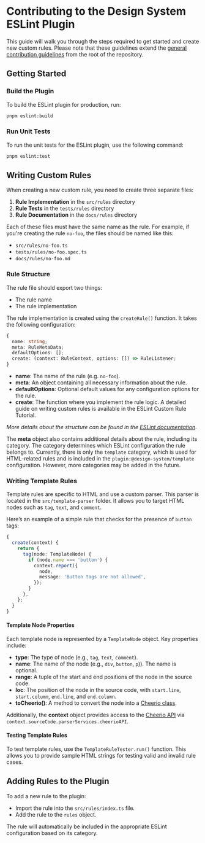 # Contributing to the Design System ESLint Plugin


This guide will walk you through the steps required to get started and create new custom rules.
Please note that these guidelines extend the [general contribution guidelines](../../CONTRIBUTING.md) from the root of the repository.

## Getting Started

### Build the Plugin

To build the ESLint plugin for production, run:

```bash
pnpm eslint:build
```

### Run Unit Tests

To run the unit tests for the ESLint plugin, use the following command:

```bash
pnpm eslint:test
```

## Writing Custom Rules

When creating a new custom rule, you need to create three separate files:

1. **Rule Implementation** in the `src/rules` directory
2. **Rule Tests** in the `tests/rules` directory 
3. **Rule Documentation** in the `docs/rules` directory

Each of these files must have the same name as the rule.
For example, if you're creating the rule `no-foo`, the files should be named like this:

- `src/rules/no-foo.ts`
- `tests/rules/no-foo.spec.ts`
- `docs/rules/no-foo.md`

### Rule Structure

The rule file should export two things:

- The rule name
- The rule implementation

The rule implementation is created using the `createRule()` function.
It takes the following configuration:

```ts
{
  name: string;
  meta: RuleMetaData;
  defaultOptions: [];
  create: (context: RuleContext, options: []) => RuleListener;
}
```

- **name**: The name of the rule (e.g. `no-foo`).
- **meta**: An object containing all necessary information about the rule.
- **defaultOptions**: Optional default values for any configuration options for the rule.
- **create**: The function where you implement the rule logic. A detailed guide on writing custom rules is available in the ESLint Custom Rule Tutorial.

_More details about the structure can be found in the [ESLint documentation](https://eslint.org/docs/latest/extend/custom-rules#rule-structure)._

The **meta** object also contains additional details about the rule, including its category.
The category determines which ESLint configuration the rule belongs to.
Currently, there is only the `template` category, which is used for HTML-related rules and is included in the `plugin:@design-system/template` configuration.
However, more categories may be added in the future.

### Writing Template Rules

Template rules are specific to HTML and use a custom parser.
This parser is located in the `src/template-parser` folder.
It allows you to target HTML nodes such as `tag`, `text`, and `comment`.

Here’s an example of a simple rule that checks for the presence of `button` tags:

```ts
{
  create(context) {
    return {
      tag(node: TemplateNode) {
        if (node.name === 'button') {
          context.report({
            node,
            message: 'Button tags are not allowed',
          });
        }
      },
    };
  }
}
```

#### Template Node Properties

Each template node is represented by a `TemplateNode` object.
Key properties include:

- **type**: The type of node (e.g., `tag`, `text`, `comment`).
- **name**: The name of the node (e.g., `div`, `button`, `p`)). The name is optional.
- **range**: A tuple of the start and end positions of the node in the source code.
- **loc**: The position of the node in the source code, with `start.line`, `start.column`, `end.line`, and `end.column`.
- **toCheerio()**: A method to convert the node into a [Cheerio class](https://cheerio.js.org/docs/api/classes/Cheerio).

Additionally, the **context** object provides access to the [Cheerio API](https://cheerio.js.org/docs/api/interfaces/CheerioAPI) via `context.sourceCode.parserServices.cheerioAPI`.

#### Testing Template Rules

To test template rules, use the `TemplateRuleTester.run()` function.
This allows you to provide sample HTML strings for testing valid and invalid rule cases.

## Adding Rules to the Plugin

To add a new rule to the plugin:
- Import the rule into the `src/rules/index.ts` file.
- Add the rule to the `rules` object.

The rule will automatically be included in the appropriate ESLint configuration based on its category.

